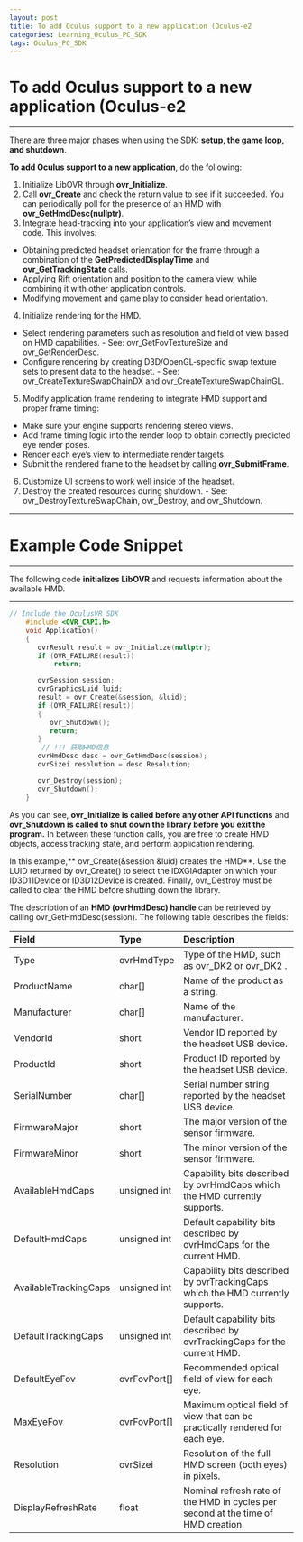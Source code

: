 ```yaml
---
layout: post
title: To add Oculus support to a new application (Oculus-e2
categories: Learning_Oculus_PC_SDK
tags: Oculus_PC_SDK
---
```


# To add Oculus support to a new application (Oculus-e2


-------------------
There are three major phases when using the SDK: **setup, the game loop, and shutdown**.

**To add Oculus support to a new application**, do the following:

1. Initialize LibOVR through **ovr_Initialize**.
2. Call **ovr_Create** and check the return value to see if it succeeded. You can periodically poll for the presence of an HMD with **ovr_GetHmdDesc(nullptr)**.
3. Integrate head-tracking into your application’s view and movement code. This involves:
 - Obtaining predicted headset orientation for the frame through a combination of the **GetPredictedDisplayTime** and **ovr_GetTrackingState** calls.
 - Applying Rift orientation and position to the camera view, while combining it with other application controls.
 - Modifying movement and game play to consider head orientation.
4. Initialize rendering for the HMD.
 - Select rendering parameters such as resolution and field of view based on HMD capabilities.
         - See: ovr_GetFovTextureSize and ovr_GetRenderDesc.
 - Configure rendering by creating D3D/OpenGL-specific swap texture sets to present data to the headset.
         - See: ovr_CreateTextureSwapChainDX and ovr_CreateTextureSwapChainGL.
5. Modify application frame rendering to integrate HMD support and proper frame timing:
 - Make sure your engine supports rendering stereo views.
 - Add frame timing logic into the render loop to obtain correctly predicted eye render poses.
 - Render each eye’s view to intermediate render targets.
 - Submit the rendered frame to the headset by calling **ovr_SubmitFrame**.
6. Customize UI screens to work well inside of the headset.
7. Destroy the created resources during shutdown.
       - See: ovr_DestroyTextureSwapChain, ovr_Destroy, and ovr_Shutdown.





---
# Example Code Snippet
---
The following code **initializes LibOVR** and requests information about the available HMD.

---

```C
// Include the OculusVR SDK
	#include <OVR_CAPI.h>
	void Application()
	{
	   ovrResult result = ovr_Initialize(nullptr);
	   if (OVR_FAILURE(result))
	       return;

	   ovrSession session;
	   ovrGraphicsLuid luid;
	   result = ovr_Create(&session, &luid);
	   if (OVR_FAILURE(result))
	   {
	      ovr_Shutdown();
	      return;
	   }
		// !!! 获取HMD信息
	   ovrHmdDesc desc = ovr_GetHmdDesc(session);
	   ovrSizei resolution = desc.Resolution;

	   ovr_Destroy(session);
	   ovr_Shutdown();
	}
```

As you can see, **ovr_Initialize is called before any other API functions** and **ovr_Shutdown is called to shut down the library before you exit the program.** In between these function calls, you are free to create HMD objects, access tracking state, and perform application rendering.

In this example,** ovr_Create(&session &luid) creates the HMD**. Use the LUID returned by ovr_Create() to select the IDXGIAdapter on which your ID3D11Device or ID3D12Device is created. Finally, ovr_Destroy must be called to clear the HMD before shutting down the library.



The description of an **HMD (ovrHmdDesc) handle** can be retrieved by calling ovr_GetHmdDesc(session). The following table describes the fields:

| Field | Type | Description |
|:--------|:--------|:--------|
|  Type	|  ovrHmdType	|  Type of the HMD, such as ovr_DK2 or ovr_DK2 .
|  ProductName	|  char[]	|  Name of the product as a string.
|  Manufacturer	|  char[]	|  Name of the manufacturer.
|  VendorId	|  short	|  Vendor ID reported by the headset USB device.
|  ProductId	|  short	|  Product ID reported by the headset USB device.
|  SerialNumber	|  char[]	|  Serial number string reported by the headset USB device.
|  FirmwareMajor	|  short	|  The major version of the sensor firmware.
|  FirmwareMinor	|  short	|  The minor version of the sensor firmware.
|  AvailableHmdCaps	|  unsigned int	|  Capability bits described by ovrHmdCaps which the HMD currently supports.
|  DefaultHmdCaps	|  unsigned int	|  Default capability bits described by ovrHmdCaps for the current HMD.
|  AvailableTrackingCaps	|  unsigned int	|  Capability bits described by ovrTrackingCaps which the HMD currently supports.
|  DefaultTrackingCaps	|  unsigned int	|  Default capability bits described by ovrTrackingCaps for the current HMD.
|  DefaultEyeFov	|  ovrFovPort[]	|  Recommended optical field of view for each eye.
|  MaxEyeFov	|  ovrFovPort[]	|  Maximum optical field of view that can be practically rendered for each eye.
|  Resolution	|  ovrSizei	|  Resolution of the full HMD screen (both eyes) in pixels.
|  DisplayRefreshRate	|  float	|  Nominal refresh rate of the HMD in cycles per second at the time of HMD creation.

